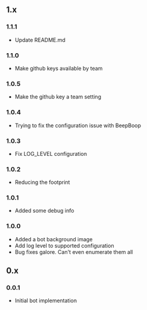 ## 1.x

### 1.1.1

* Update README.md

### 1.1.0

* Make github keys available by team

### 1.0.5

* Make the github key a team setting

### 1.0.4

* Trying to fix the configuration issue with BeepBoop

### 1.0.3

* Fix LOG_LEVEL configuration

### 1.0.2

* Reducing the footprint

### 1.0.1

* Added some debug info

### 1.0.0

* Added a bot background image
* Add log level to supported configuration
* Bug fixes galore.  Can't even enumerate them all

## 0.x

### 0.0.1

* Initial bot implementation

